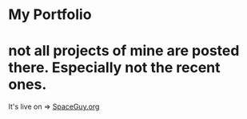 # My Portfolio

# not all projects of mine are posted there. Especially not the recent ones.

It's live on => [SpaceGuy.org](https://SpaceGuy.org/)
